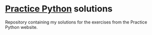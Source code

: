 # [Practice Python](www.practicepython.org) solutions

Repository containing my solutions for the exercises from the Practice Python website.

